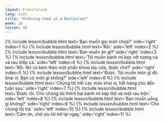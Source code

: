 ```yaml
---
layout: translation
lang: viet
title: "Ordering Food at a Restaurant"
week: 10
lesson: 46
---
```


{% include lesson/bubble.html text='Bạn muốn gọi món chưa?' side='right' index=1 %}
{% include lesson/bubble.html text='Rồi.' side='left' index=2 %}
{% include lesson/bubble.html text='Bạn muốn ăn gì?' side='right' index=3 %}
{% include lesson/bubble.html text='Tôi muốn bánh mì kẹp với tương cà và rau diếp cá.' side='left' index=4 %}
{% include lesson/bubble.html text='Rồi. Nó có kèm theo một phần khoai tây nữa, được chứ?' side='right' index=5 %}
{% include lesson/bubble.html text='Được. Tôi muốn món gì đó khai vị. Bạn có món gì không?' side='left' index=6 %}
{% include lesson/bubble.html text='Chúng tôi hết các món khai vị, hết hàng cho đến tuần sau.' side='right' index=7 %}
{% include lesson/bubble.html text='Được rồi. Cho chúng tôi thêm hai bánh mì kẹp thịt và một rau trộn.' side='left' index=8 %}
{% include lesson/bubble.html text='Bạn muốn uống gì không?' side='right' index=9 %}
{% include lesson/bubble.html text='Cho chúng tôi trà.' side='left' index=10 %}
{% include lesson/bubble.html text='Cảm ơn, chờ xíu tôi trở lại ngay.' side='right' index=11 %}

